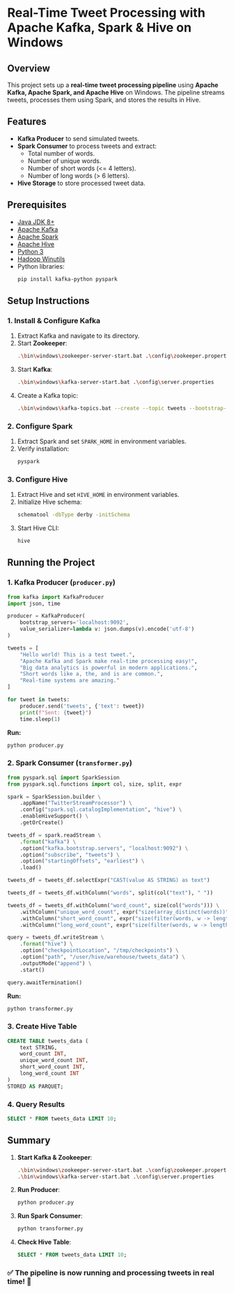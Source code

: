 # Real-Time Tweet Processing with Apache Kafka, Spark & Hive on Windows

## Overview

This project sets up a **real-time tweet processing pipeline** using **Apache Kafka, Apache Spark, and Apache Hive** on Windows. The pipeline streams tweets, processes them using Spark, and stores the results in Hive.

## Features

- **Kafka Producer** to send simulated tweets.
- **Spark Consumer** to process tweets and extract:
  - Total number of words.
  - Number of unique words.
  - Number of short words (<= 4 letters).
  - Number of long words (> 6 letters).
- **Hive Storage** to store processed tweet data.

## Prerequisites

- [Java JDK 8+](https://www.oracle.com/java/technologies/javase-jdk11-downloads.html)
- [Apache Kafka](https://kafka.apache.org/downloads)
- [Apache Spark](https://spark.apache.org/downloads.html)
- [Apache Hive](https://hive.apache.org/downloads.html)
- [Python 3](https://www.python.org/downloads/)
- [Hadoop Winutils](https://github.com/steveloughran/winutils)
- Python libraries:
  ```sh
  pip install kafka-python pyspark
  ```

## Setup Instructions

### 1. Install & Configure Kafka

1. Extract Kafka and navigate to its directory.
2. Start **Zookeeper**:
   ```sh
   .\bin\windows\zookeeper-server-start.bat .\config\zookeeper.properties
   ```
3. Start **Kafka**:
   ```sh
   .\bin\windows\kafka-server-start.bat .\config\server.properties
   ```
4. Create a Kafka topic:
   ```sh
   .\bin\windows\kafka-topics.bat --create --topic tweets --bootstrap-server localhost:9092 --partitions 1 --replication-factor 1
   ```

### 2. Configure Spark

1. Extract Spark and set `SPARK_HOME` in environment variables.
2. Verify installation:
   ```sh
   pyspark
   ```

### 3. Configure Hive

1. Extract Hive and set `HIVE_HOME` in environment variables.
2. Initialize Hive schema:
   ```sh
   schematool -dbType derby -initSchema
   ```
3. Start Hive CLI:
   ```sh
   hive
   ```

## Running the Project

### 1. Kafka Producer (`producer.py`)

```python
from kafka import KafkaProducer
import json, time

producer = KafkaProducer(
    bootstrap_servers='localhost:9092',
    value_serializer=lambda v: json.dumps(v).encode('utf-8')
)

tweets = [
    "Hello world! This is a test tweet.",
    "Apache Kafka and Spark make real-time processing easy!",
    "Big data analytics is powerful in modern applications.",
    "Short words like a, the, and is are common.",
    "Real-time systems are amazing."
]

for tweet in tweets:
    producer.send('tweets', {'text': tweet})
    print(f"Sent: {tweet}")
    time.sleep(1)
```

**Run:**

```sh
python producer.py
```

### 2. Spark Consumer (`transformer.py`)

```python
from pyspark.sql import SparkSession
from pyspark.sql.functions import col, size, split, expr

spark = SparkSession.builder \
    .appName("TwitterStreamProcessor") \
    .config("spark.sql.catalogImplementation", "hive") \
    .enableHiveSupport() \
    .getOrCreate()

tweets_df = spark.readStream \
    .format("kafka") \
    .option("kafka.bootstrap.servers", "localhost:9092") \
    .option("subscribe", "tweets") \
    .option("startingOffsets", "earliest") \
    .load()

tweets_df = tweets_df.selectExpr("CAST(value AS STRING) as text")

tweets_df = tweets_df.withColumn("words", split(col("text"), " "))

tweets_df = tweets_df.withColumn("word_count", size(col("words"))) \
    .withColumn("unique_word_count", expr("size(array_distinct(words))")) \
    .withColumn("short_word_count", expr("size(filter(words, w -> length(w) <= 4))")) \
    .withColumn("long_word_count", expr("size(filter(words, w -> length(w) > 6))"))

query = tweets_df.writeStream \
    .format("hive") \
    .option("checkpointLocation", "/tmp/checkpoints") \
    .option("path", "/user/hive/warehouse/tweets_data") \
    .outputMode("append") \
    .start()

query.awaitTermination()
```

**Run:**

```sh
python transformer.py
```

### 3. Create Hive Table

```sql
CREATE TABLE tweets_data (
    text STRING,
    word_count INT,
    unique_word_count INT,
    short_word_count INT,
    long_word_count INT
)
STORED AS PARQUET;
```

### 4. Query Results

```sql
SELECT * FROM tweets_data LIMIT 10;
```

## Summary

1. **Start Kafka & Zookeeper**:
   ```sh
   .\bin\windows\zookeeper-server-start.bat .\config\zookeeper.properties
   .\bin\windows\kafka-server-start.bat .\config\server.properties
   ```
2. **Run Producer**:
   ```sh
   python producer.py
   ```
3. **Run Spark Consumer**:
   ```sh
   python transformer.py
   ```
4. **Check Hive Table**:
   ```sql
   SELECT * FROM tweets_data LIMIT 10;
   ```

### ✅ The pipeline is now running and processing tweets in real time! 🚀



